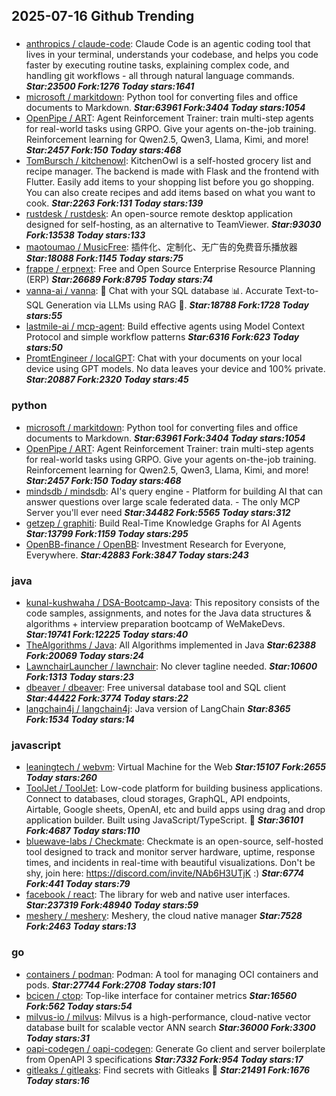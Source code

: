 ## 2025-07-16 Github Trending

### 
* [anthropics / claude-code](https://github.com/anthropics/claude-code): Claude Code is an agentic coding tool that lives in your terminal, understands your codebase, and helps you code faster by executing routine tasks, explaining complex code, and handling git workflows - all through natural language commands. ***Star:23500 Fork:1276 Today stars:1641***
* [microsoft / markitdown](https://github.com/microsoft/markitdown): Python tool for converting files and office documents to Markdown. ***Star:63961 Fork:3404 Today stars:1054***
* [OpenPipe / ART](https://github.com/OpenPipe/ART): Agent Reinforcement Trainer: train multi-step agents for real-world tasks using GRPO. Give your agents on-the-job training. Reinforcement learning for Qwen2.5, Qwen3, Llama, Kimi, and more! ***Star:2457 Fork:150 Today stars:468***
* [TomBursch / kitchenowl](https://github.com/TomBursch/kitchenowl): KitchenOwl is a self-hosted grocery list and recipe manager. The backend is made with Flask and the frontend with Flutter. Easily add items to your shopping list before you go shopping. You can also create recipes and add items based on what you want to cook. ***Star:2263 Fork:131 Today stars:139***
* [rustdesk / rustdesk](https://github.com/rustdesk/rustdesk): An open-source remote desktop application designed for self-hosting, as an alternative to TeamViewer. ***Star:93030 Fork:13538 Today stars:133***
* [maotoumao / MusicFree](https://github.com/maotoumao/MusicFree): 插件化、定制化、无广告的免费音乐播放器 ***Star:18088 Fork:1145 Today stars:75***
* [frappe / erpnext](https://github.com/frappe/erpnext): Free and Open Source Enterprise Resource Planning (ERP) ***Star:26689 Fork:8795 Today stars:74***
* [vanna-ai / vanna](https://github.com/vanna-ai/vanna): 🤖 Chat with your SQL database 📊. Accurate Text-to-SQL Generation via LLMs using RAG 🔄. ***Star:18788 Fork:1728 Today stars:55***
* [lastmile-ai / mcp-agent](https://github.com/lastmile-ai/mcp-agent): Build effective agents using Model Context Protocol and simple workflow patterns ***Star:6316 Fork:623 Today stars:50***
* [PromtEngineer / localGPT](https://github.com/PromtEngineer/localGPT): Chat with your documents on your local device using GPT models. No data leaves your device and 100% private. ***Star:20887 Fork:2320 Today stars:45***

### python
* [microsoft / markitdown](https://github.com/microsoft/markitdown): Python tool for converting files and office documents to Markdown. ***Star:63961 Fork:3404 Today stars:1054***
* [OpenPipe / ART](https://github.com/OpenPipe/ART): Agent Reinforcement Trainer: train multi-step agents for real-world tasks using GRPO. Give your agents on-the-job training. Reinforcement learning for Qwen2.5, Qwen3, Llama, Kimi, and more! ***Star:2457 Fork:150 Today stars:468***
* [mindsdb / mindsdb](https://github.com/mindsdb/mindsdb): AI's query engine - Platform for building AI that can answer questions over large scale federated data. - The only MCP Server you'll ever need ***Star:34482 Fork:5565 Today stars:312***
* [getzep / graphiti](https://github.com/getzep/graphiti): Build Real-Time Knowledge Graphs for AI Agents ***Star:13799 Fork:1159 Today stars:295***
* [OpenBB-finance / OpenBB](https://github.com/OpenBB-finance/OpenBB): Investment Research for Everyone, Everywhere. ***Star:42883 Fork:3847 Today stars:243***

### java
* [kunal-kushwaha / DSA-Bootcamp-Java](https://github.com/kunal-kushwaha/DSA-Bootcamp-Java): This repository consists of the code samples, assignments, and notes for the Java data structures & algorithms + interview preparation bootcamp of WeMakeDevs. ***Star:19741 Fork:12225 Today stars:40***
* [TheAlgorithms / Java](https://github.com/TheAlgorithms/Java): All Algorithms implemented in Java ***Star:62388 Fork:20069 Today stars:24***
* [LawnchairLauncher / lawnchair](https://github.com/LawnchairLauncher/lawnchair): No clever tagline needed. ***Star:10600 Fork:1313 Today stars:23***
* [dbeaver / dbeaver](https://github.com/dbeaver/dbeaver): Free universal database tool and SQL client ***Star:44422 Fork:3774 Today stars:22***
* [langchain4j / langchain4j](https://github.com/langchain4j/langchain4j): Java version of LangChain ***Star:8365 Fork:1534 Today stars:14***

### javascript
* [leaningtech / webvm](https://github.com/leaningtech/webvm): Virtual Machine for the Web ***Star:15107 Fork:2655 Today stars:260***
* [ToolJet / ToolJet](https://github.com/ToolJet/ToolJet): Low-code platform for building business applications. Connect to databases, cloud storages, GraphQL, API endpoints, Airtable, Google sheets, OpenAI, etc and build apps using drag and drop application builder. Built using JavaScript/TypeScript. 🚀 ***Star:36101 Fork:4687 Today stars:110***
* [bluewave-labs / Checkmate](https://github.com/bluewave-labs/Checkmate): Checkmate is an open-source, self-hosted tool designed to track and monitor server hardware, uptime, response times, and incidents in real-time with beautiful visualizations. Don't be shy, join here: https://discord.com/invite/NAb6H3UTjK :) ***Star:6774 Fork:441 Today stars:79***
* [facebook / react](https://github.com/facebook/react): The library for web and native user interfaces. ***Star:237319 Fork:48940 Today stars:59***
* [meshery / meshery](https://github.com/meshery/meshery): Meshery, the cloud native manager ***Star:7528 Fork:2463 Today stars:13***

### go
* [containers / podman](https://github.com/containers/podman): Podman: A tool for managing OCI containers and pods. ***Star:27744 Fork:2708 Today stars:101***
* [bcicen / ctop](https://github.com/bcicen/ctop): Top-like interface for container metrics ***Star:16560 Fork:562 Today stars:54***
* [milvus-io / milvus](https://github.com/milvus-io/milvus): Milvus is a high-performance, cloud-native vector database built for scalable vector ANN search ***Star:36000 Fork:3300 Today stars:31***
* [oapi-codegen / oapi-codegen](https://github.com/oapi-codegen/oapi-codegen): Generate Go client and server boilerplate from OpenAPI 3 specifications ***Star:7332 Fork:954 Today stars:17***
* [gitleaks / gitleaks](https://github.com/gitleaks/gitleaks): Find secrets with Gitleaks 🔑 ***Star:21491 Fork:1676 Today stars:16***
